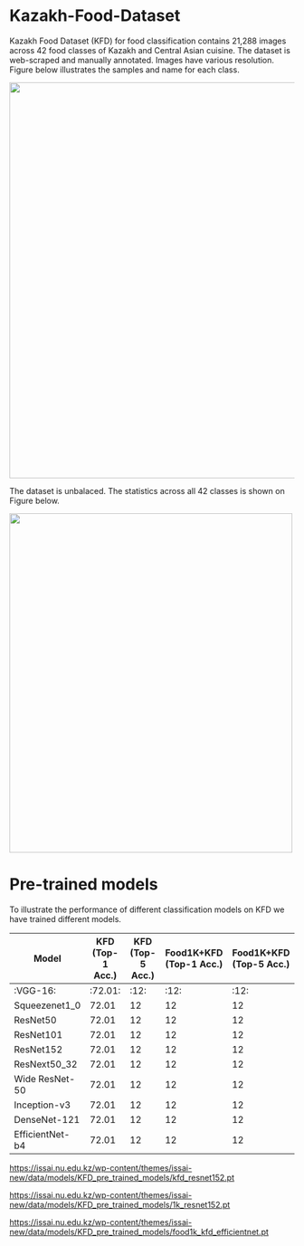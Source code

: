 # Kazakh-Food-Dataset
Kazakh Food Dataset (KFD) for food classification contains 21,288 images across 42 food classes of Kazakh and Central Asian cuisine. The dataset is web-scraped and manually annotated. Images have various resolution.
Figure below illustrates the samples and name for each class.

<img src="https://github.com/IS2AI/Kazakh-Food-Dataset/blob/main/figures/samples.png" width="750" height="700">

The dataset is unbalaced. The statistics across all 42 classes is shown on Figure below.

<img src="https://github.com/IS2AI/Kazakh-Food-Dataset/blob/main/figures/stats_plot.png" width="500" height="600">

# Pre-trained models

To illustrate the performance of different classification models on KFD we have trained different models. 

|Model| KFD (Top-1 Acc.)| KFD (Top-5 Acc.)| Food1K+KFD (Top-1 Acc.)| Food1K+KFD (Top-5 Acc.)|
|-----|-----------------|-----------------|------------------------|------------------------|
|:VGG-16:|:72.01:|:12:|:12:|:12:|
|Squeezenet1_0|72.01|12|12|12|
|ResNet50|72.01|12|12|12|
|ResNet101|72.01|12|12|12|
|ResNet152|72.01|12|12|12|
|ResNext50_32|72.01|12|12|12|
|Wide ResNet-50|72.01|12|12|12|
|Inception-v3|72.01|12|12|12|
|DenseNet-121|72.01|12|12|12|
|EfficientNet-b4|72.01|12|12|12|


https://issai.nu.edu.kz/wp-content/themes/issai-new/data/models/KFD_pre_trained_models/kfd_resnet152.pt

https://issai.nu.edu.kz/wp-content/themes/issai-new/data/models/KFD_pre_trained_models/1k_resnet152.pt

https://issai.nu.edu.kz/wp-content/themes/issai-new/data/models/KFD_pre_trained_models/food1k_kfd_efficientnet.pt

